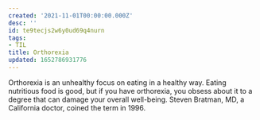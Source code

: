 ```yaml
---
created: '2021-11-01T00:00:00.000Z'
desc: ''
id: te9tecjs2w6y0ud69q4nurn
tags:
- TIL
title: Orthorexia
updated: 1652786931776
---
```

   
Orthorexia is an unhealthy focus on eating in a healthy way. Eating nutritious food is good, but if you have orthorexia, you obsess about it to a degree that can damage your overall well-being. Steven Bratman, MD, a California doctor, coined the term in 1996.